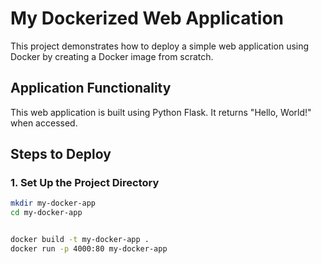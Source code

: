 # My Dockerized Web Application

This project demonstrates how to deploy a simple web application using Docker by creating a Docker image from scratch.

## Application Functionality

This web application is built using Python Flask. It returns "Hello, World!" when accessed.

## Steps to Deploy

### 1. Set Up the Project Directory

```bash
mkdir my-docker-app
cd my-docker-app


docker build -t my-docker-app .
docker run -p 4000:80 my-docker-app
